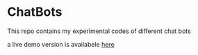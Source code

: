 # ChatBots

This repo contains my experimental codes of different chat bots

a live demo version is availabele  <a href="https://pzchatbot.pagekite.me/"> here</a>
